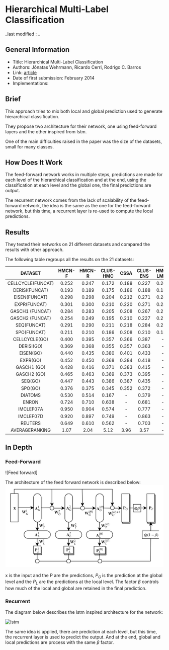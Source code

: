 # Hierarchical Multi-Label Classification 

_last modified : _

## General Information

- Title: Hierarchical Multi-Label Classification
- Authors: Jônatas Wehrmann, Ricardo Cerri, Rodrigo C. Barros
- Link: [article](http://proceedings.mlr.press/v80/wehrmann18a/wehrmann18a.pdf)
- Date of first submission: February 2014
- Implementations:

## Brief

This approach tries to mix both local and global prediction used to generate hierarchical classification.

They propose two architecture for their network, one using feed-forward layers and the other inspired from lstm.

One of the main difficulties raised in the paper was the size of the datasets, small for many classes.

## How Does It Work

The feed-forward network works in multiple steps, predictions are made for each level of the hierarchical classification and at the end, using the classification at each level and the global one, the final predictions are output.

The recurrent network comes from the lack of scalability of the feed-forward network, the idea is the same as the one for the feed-forward network, but this time, a recurrent layer is re-used to compute the local predictions.

## Results

They tested their networks on 21 different datasets and compared the results with other approach.

The following table regroups all the results on the 21 datasets:

| DATASET | HMCN-F | HMCN-R | CLUS-HMC | CSSA | CLUS-ENS | HMC-LMLP |
|:--:|:--:|:--:|:--:|:--:|:--:|:--:|
| CELLCYCLE(FUNCAT) | 0.252 | 0.247 | 0.172 | 0.188 | 0.227 | 0.207 |
|DERISI(FUNCAT) | 0.193 | 0.189 | 0.175 | 0.186 | 0.188 | 0.183 |
|EISEN(FUNCAT) | 0.298 | 0.298 | 0.204 | 0.212 | 0.271 | 0.245 |
|EXPR(FUNCAT) | 0.301 | 0.300 | 0.210 | 0.220 | 0.271 | 0.243 |
|GASCH1 (FUNCAT)| 0.284 | 0.283 | 0.205 | 0.208 | 0.267 | 0.236 |
|GASCH2 (FUNCAT)| 0.254 | 0.249 | 0.195 | 0.210 | 0.227 | 0.211 |
|SEQ(FUNCAT) | 0.291 | 0.290 | 0.211 | 0.218 | 0.284 | 0.236 |
|SPO(FUNCAT) | 0.211 | 0.210 | 0.186 | 0.208 | 0.210 | 0.186 |
|CELLCYCLE(GO)| 0.400 | 0.395 | 0.357 | 0.366 | 0.387 | - |
|DERISI(GO)| 0.369 | 0.368 | 0.355 | 0.357 | 0.363 | - |
|EISEN(GO)| 0.440 | 0.435 | 0.380 | 0.401 | 0.433 | - |
|EXPR(GO)| 0.452 | 0.450 | 0.368 | 0.384 | 0.418 | - |
|GASCH1 (GO)| 0.428 | 0.416 | 0.371 | 0.383 | 0.415 | - |
|GASCH2 (GO) | 0.465 | 0.463 | 0.369 | 0.373 | 0.395 | - |
|SEQ(GO)| 0.447 | 0.443 | 0.386 | 0.387 | 0.435 | -|
|SPO(GO)| 0.376 | 0.375 | 0.345 | 0.352 | 0.372 | -|
|DIATOMS| 0.530 | 0.514 | 0.167 | - | 0.379 | -|
|ENRON| 0.724 | 0.710 | 0.638 | - | 0.681 | -|
|IMCLEF07A| 0.950 | 0.904 | 0.574 | - | 0.777 | -|
|IMCLEF07D| 0.920 | 0.897 | 0.749 | - | 0.863 | -|
|REUTERS | 0.649 | 0.610 | 0.562 | - | 0.703 | - |
|AVERAGERANKING| 1.07 | 2.04 | 5.12 | 3.96 | 3.57 | - |

## In Depth

### Feed-Forward

![Feed forward]

The architecture of the feed forward network is described below:
![feedforward](https://github.com/D3lt4lph4/papers/blob/master/docs/images/hierarchicalclassification/hierarchicalmultilabelclassificationsnetworks/ff_network.png?raw=true "Feed Forward")

x is the input and the P are the predictions, $P_G$ is the prediction at the global level and the $P_L$ are the predictions at the local level. The factor $\beta$ controls how much of the local and global are retained in the final prediction.

### Recurrent

The diagram below describes the lstm inspired architecture for the network:

![lstm](https://github.com/D3lt4lph4/papers/blob/master/docs/hierarchicalclassification/hierarchicalmultilabelclassificationsnetworks/lstm_network.png?raw=true "LSTM")

The same idea is applied, there are prediction at each level, but this time, the recurrent layer is used to predict the output. And at the end, global and local predictions are process with the same $\beta$ factor.